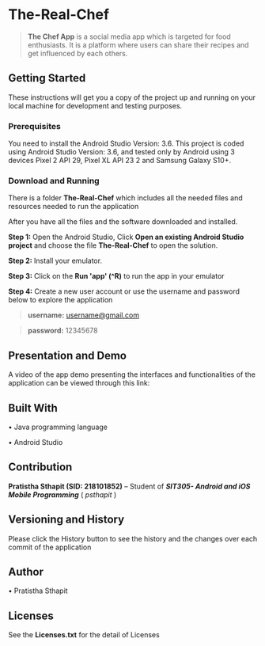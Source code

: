 # The-Real-Chef

> **The Chef App** is a social media app which is targeted for food enthusiasts. It is a platform where users can share their recipes and get influenced by each others.

## Getting Started
These instructions will get you a copy of the project up and running on your local machine for development and testing purposes.


### Prerequisites

You need to install the Android Studio Version: 3.6.
This project is coded using Android Studio Version: 3.6,  and tested only by Android using 3 devices Pixel 2 API 29, Pixel XL API 23 2 and Samsung Galaxy S10+.

### Download and Running

There is a folder **The-Real-Chef**  which includes all the needed files and resources needed to run the application

After you have all the files and the software downloaded and installed.

**Step 1:** Open the Android Studio, Click **Open an existing Android Studio project** and choose the file **The-Real-Chef** to open the solution.

**Step 2:** Install your emulator.

**Step 3:** Click on the **Run 'app' (^R)** to run the app in your emulator

**Step 4:** Create a new user account or use the username and password below to explore the application

  > **username:** username@gmail.com

  > **password:** 12345678


## Presentation and Demo

A video of the app demo presenting the interfaces and functionalities of the application can be viewed through this link:


## Built With

•    Java programming language

•    Android Studio


## Contribution

**Pratistha Sthapit (SID: 218101852)** – Student of **_SIT305- Android and iOS Mobile Programming_** ( _psthapit_ )


## Versioning and History

Please click the History button to see the history and the changes over each commit of the application


## Author

•    Pratistha Sthapit


## Licenses

See the **Licenses.txt** for the detail of Licenses
